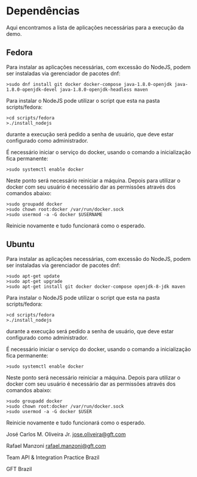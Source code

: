 # Dependências

Aqui encontramos a lista de aplicações necessárias para a execução da demo.

## Fedora

Para instalar as aplicações necessárias, com excessão do NodeJS, podem ser instaladas via gerenciador de pacotes dnf:

    >sudo dnf install git docker docker-compose java-1.8.0-openjdk java-1.8.0-openjdk-devel java-1.8.0-openjdk-headless maven

Para instalar o NodeJS pode utilizar o script que esta na pasta scripts/fedora:

    >cd scripts/fedora
    >./install_nodejs

durante a execução será pedido a senha de usuário, que deve estar configurado como administrador.

É necessário iniciar o serviço do docker, usando o comando a inicialização fica permanente:

    >sudo systemctl enable docker

Neste ponto será necessário reiniciar a máquina. Depois para utilizar o docker com seu usuário é necessário dar as permissões através dos comandos abaixo:

    >sudo groupadd docker
    >sudo chown root:docker /var/run/docker.sock
    >sudo usermod -a -G docker $USERNAME

Reinicie novamente e tudo funcionará como o esperado.

## Ubuntu

Para instalar as aplicações necessárias, com excessão do NodeJS, podem ser instaladas via gerenciador de pacotes dnf:
    
    >sudo apt-get update
    >sudo apt-get upgrade
    >sudo apt-get install git docker docker-compose openjdk-8-jdk maven

Para instalar o NodeJS pode utilizar o script que esta na pasta scripts/fedora:

    >cd scripts/fedora
    >./install_nodejs

durante a execução será pedido a senha de usuário, que deve estar configurado como administrador.

É necessário iniciar o serviço do docker, usando o comando a inicialização fica permanente:

    >sudo systemctl enable docker

Neste ponto será necessário reiniciar a máquina. Depois para utilizar o docker com seu usuário é necessário dar as permissões através dos comandos abaixo:

    >sudo groupadd docker
    >sudo chown root:docker /var/run/docker.sock
    >sudo usermod -a -G docker $USER

Reinicie novamente e tudo funcionará como o esperado.

José Carlos M. Oliveira Jr.
jose.oliveira@gft.com

Rafael Manzoni
rafael.manzoni@gft.com

Team API & Integration Practice Brazil

GFT Brazil
